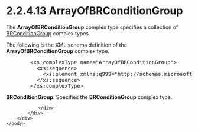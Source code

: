 <html dir="LTR" xmlns:mshelp="http://msdn.microsoft.com/mshelp" xmlns:ddue="http://ddue.schemas.microsoft.com/authoring/2003/5" xmlns:xlink="http://www.w3.org/1999/xlink" xmlns:tool="http://www.microsoft.com/tooltip">
    <head>
        <meta http-equiv="Content-Type" content="text/html; CHARSET=utf-8"></meta>
        <meta name="save" content="history"></meta>
        <title>2.2.4.13 ArrayOfBRConditionGroup</title>
        <xml>
            <mshelp:toctitle title="2.2.4.13 ArrayOfBRConditionGroup"></mshelp:toctitle>
            <mshelp:rltitle title="[MS-SSMDSWS-15]: ArrayOfBRConditionGroup"></mshelp:rltitle>
            <mshelp:keyword index="A" term="37b2a6f2-d414-4f64-b4f4-dd32edd613e9"></mshelp:keyword>
            <mshelp:attr name="DCSext.ContentType" value="open specification"></mshelp:attr>
            <mshelp:attr name="AssetID" value="37b2a6f2-d414-4f64-b4f4-dd32edd613e9"></mshelp:attr>
            <mshelp:attr name="TopicType" value="kbRef"></mshelp:attr>
            <mshelp:attr name="DCSext.Title" value="[MS-SSMDSWS-15]: ArrayOfBRConditionGroup" />
        </xml>
    </head>
    <body>
        <div id="header">
            <h1 class="heading">2.2.4.13 ArrayOfBRConditionGroup</h1>
        </div>
        <div id="mainSection">
            <div id="mainBody">
                <div id="allHistory" class="saveHistory"></div>
                <div id="sectionSection0" class="section" name="collapseableSection">
                    

<p>The <b>ArrayOfBRConditionGroup</b> complex type specifies a
collection of <a href="aaab2130-ee6b-4f95-ad4f-5348cf62dc69.md">BRConditionGroup</a>
complex types.</p>

<p>The following is the XML schema definition of the <b>ArrayOfBRConditionGroup</b>
complex type.</p>

<dl>
<dd>
<div><pre>   &lt;xs:complexType name=&quot;ArrayOfBRConditionGroup&quot;&gt;
     &lt;xs:sequence&gt;
       &lt;xs:element xmlns:q999=&quot;http://schemas.microsoft.com/sqlserver/masterdataservices/2009/09&quot; minOccurs=&quot;0&quot; maxOccurs=&quot;unbounded&quot; name=&quot;BRConditionGroup&quot; nillable=&quot;true&quot; type=&quot;q999:BRConditionGroup&quot; xmlns:xs=&quot;http://www.w3.org/2001/XMLSchema&quot; /&gt;
     &lt;/xs:sequence&gt;
   &lt;/xs:complexType&gt;
</pre></div>
</dd></dl>

<p><b>BRConditionGroup</b>: Specifies the <b>BRConditionGroup</b>
complex type.</p>


                </div>
            </div>
        </div>
    </body>
</html>